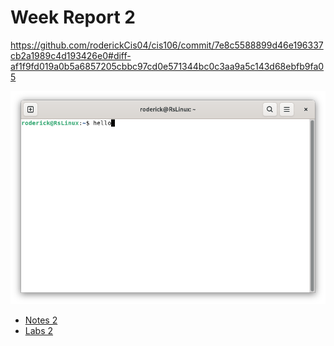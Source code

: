 #   Week Report 2

https://github.com/roderickCis04/cis106/commit/7e8c5588899d46e196337cb2a1989c4d193426e0#diff-af1f9fd019a0b5a6857205cbbc97cd0e571344bc0c3aa9a5c143d68ebfb9fa05

![wr2screenshot](wr2screenshotpng)
- [Notes 2](../../notes/notes2/notes2.md)
- [Labs 2](../../labs/labs2/lab2.md)